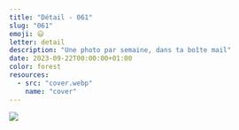 ```yaml
---
title: "Détail - 061"
slug: "061"
emoji: 😃
letter: detail
description: "Une photo par semaine, dans ta boîte mail"
date: 2023-09-22T00:00:00+01:00
color: forest
resources:
  - src: "cover.webp"
    name: "cover"
---
```

![](cover)

